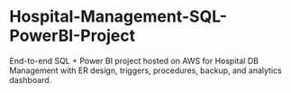 # Hospital-Management-SQL-PowerBI-Project
End-to-end SQL + Power BI project hosted on AWS for Hospital DB Management with ER design, triggers, procedures, backup, and analytics dashboard.
